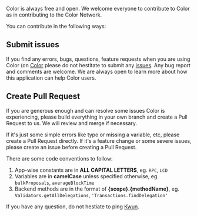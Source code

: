 Color is always free and open. We welcome everyone to contribute to Color as in contributing to the Color Network.

You can contribute in the following ways:

## Submit issues
If you find any errors, bugs, questions, feature requests when you are using Color (on [Color](http://18.223.52.186:3000/) please do not hestitate to submit any [issues](https://github.com/). Any bug report and comments are welcome. We are always open to learn more about how this application can help Color users.

## Create Pull Request
If you are generous enough and can resolve some issues Color is experiencing, please build everything in your own branch and create a Pull Request to us. We will review and merge if necessary. 

If it's just some simple errors like typo or missing a variable, etc, please create a Pull Request directly. If it's a feature change or some severe issues, please create an issue before creating a Pull Request.

There are some code conventions to follow:

1. App-wise constants are in **ALL CAPITAL LETTERS**, eg. `RPC`, `LCD`
2. Variables are in **camelCase** unless specified otherwise, eg. `bulkProposals`, `averageBlockTime`
3. Backend methods are in the format of **{scope}.{methodName}**, eg. `Validators.getAllDelegations`, `'Transactions.findDelegation'`

If you have any question, do not hestiate to ping [Kwun](https://github.com/). 
